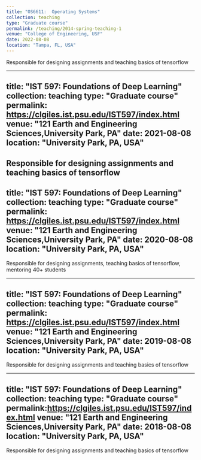 ```yaml
---
title: "OS6611:  Operating Systems"
collection: teaching
type: "Graduate course"
permalink: /teaching/2014-spring-teaching-1
venue: "College of Engineering, USF"
date: 2022-08-08
location: "Tampa, FL, USA"
---
```


Responsible for designing assignments and teaching basics of tensorflow

---
title: "IST 597:  Foundations of Deep Learning"
collection: teaching
type: "Graduate course"
permalink: https://clgiles.ist.psu.edu/IST597/index.html
venue: "121 Earth and Engineering Sciences,University Park, PA"
date: 2021-08-08
location: "University Park, PA, USA"
---

Responsible for designing assignments and teaching basics of tensorflow
---
title: "IST 597:  Foundations of Deep Learning"
collection: teaching
type: "Graduate course"
permalink: https://clgiles.ist.psu.edu/IST597/index.html
venue: "121 Earth and Engineering Sciences,University Park, PA"
date: 2020-08-08
location: "University Park, PA, USA"
---

Responsible for designing assignments, teaching basics of tensorflow, mentoring 40+ students

---
title: "IST 597:  Foundations of Deep Learning"
collection: teaching
type: "Graduate course"
permalink: https://clgiles.ist.psu.edu/IST597/index.html
venue: "121 Earth and Engineering Sciences,University Park, PA"
date: 2019-08-08
location: "University Park, PA, USA"
---

Responsible for designing assignments and teaching basics of tensorflow

---
title: "IST 597:  Foundations of Deep Learning"
collection: teaching
type: "Graduate course"
permalink:https://clgiles.ist.psu.edu/IST597/index.html
venue: "121 Earth and Engineering Sciences,University Park, PA"
date: 2018-08-08
location: "University Park, PA, USA"
---

Responsible for designing assignments and teaching basics of tensorflow

